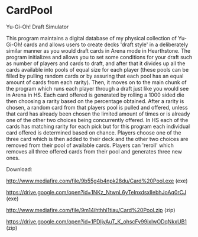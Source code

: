 # CardPool
Yu-Gi-Oh! Draft Simulator

This program maintains a digital database of my physical collection of Yu-Gi-Oh! cards and allows users to create decks
'draft style' in a deliberately similar manner as you would draft cards in Arena mode in Hearthstone. The program initializes
and allows you to set some conditions for your draft such as number of players and cards to draft, and after that it divides up
all the cards available into pools of equal size for each player (these pools can be filled by pulling random cards or by assuring
that each pool has an equal amount of cards from each rarity). Then, it moves on to the main chunk of the program which runs each
player through a draft just like you would see in Arena in HS. Each card offered is generated by rolling a 1000 sided die then 
choosing a rarity based on the percentage obtained. After a rarity is chosen, a random card from that players pool is pulled and
offered, unless that card has already been chosen the limited amount of times or is already one of the other two choices being 
concurrently offered. In HS each of the cards has matching rarity for each pick but for this program each individual card offered
is determined based on chance. Players choose one of the three card which is then added to their deck and the other two choices are
removed from their pool of available cards. Players can 'reroll' which removes all three offered cards from their pool and generates 
three new ones.


Download:

http://www.mediafire.com/file/9b55g4b4npk28du/Card%20Pool.exe (exe)

https://drive.google.com/open?id=1NKz_NtwnL6yTeInxdsxIIebhJoAq0rCJ (exe)

http://www.mediafire.com/file/9m14ihthhl1tiau/Card%20Pool.zip (zip)

https://drive.google.com/open?id=1PDIjyAuT_K_ohscFy99ixIwODqNkxUB1 (zip)

